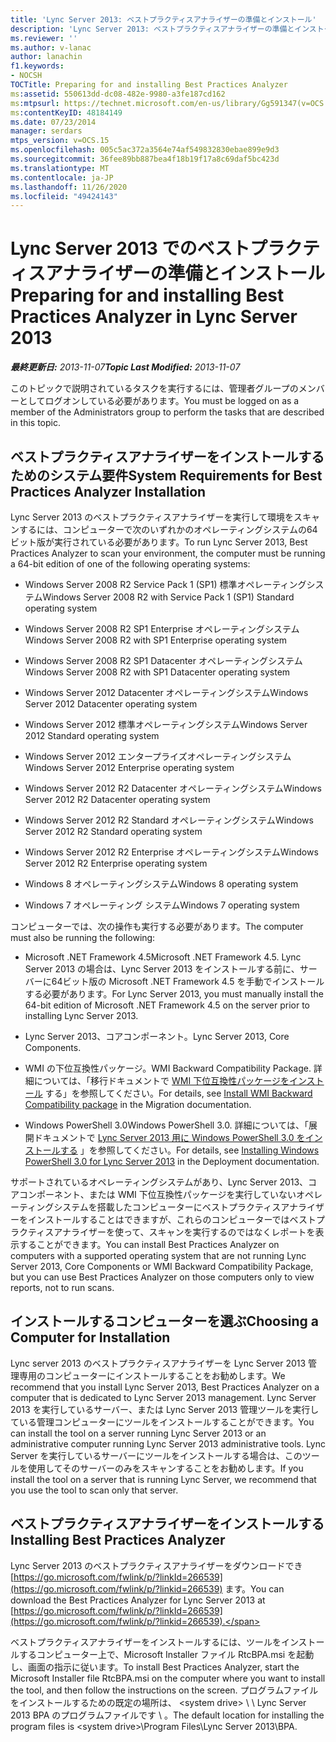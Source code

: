 ```yaml
---
title: 'Lync Server 2013: ベストプラクティスアナライザーの準備とインストール'
description: 'Lync Server 2013: ベストプラクティスアナライザーの準備とインストール'
ms.reviewer: ''
ms.author: v-lanac
author: lanachin
f1.keywords:
- NOCSH
TOCTitle: Preparing for and installing Best Practices Analyzer
ms:assetid: 550613dd-dc08-482e-9980-a3fe187cd162
ms:mtpsurl: https://technet.microsoft.com/en-us/library/Gg591347(v=OCS.15)
ms:contentKeyID: 48184149
ms.date: 07/23/2014
manager: serdars
mtps_version: v=OCS.15
ms.openlocfilehash: 005c5ac372a3564e74af549832830ebae899e9d3
ms.sourcegitcommit: 36fee89bb887bea4f18b19f17a8c69daf5bc423d
ms.translationtype: MT
ms.contentlocale: ja-JP
ms.lasthandoff: 11/26/2020
ms.locfileid: "49424143"
---
```

# <a name="preparing-for-and-installing-best-practices-analyzer-in-lync-server-2013"></a><span data-ttu-id="865a9-103">Lync Server 2013 でのベストプラクティスアナライザーの準備とインストール</span><span class="sxs-lookup"><span data-stu-id="865a9-103">Preparing for and installing Best Practices Analyzer in Lync Server 2013</span></span>

<div data-xmlns="http://www.w3.org/1999/xhtml">

<div class="topic" data-xmlns="http://www.w3.org/1999/xhtml" data-msxsl="urn:schemas-microsoft-com:xslt" data-cs="https://msdn.microsoft.com/">

<div data-asp="https://msdn2.microsoft.com/asp">



</div>

<div id="mainSection">

<div id="mainBody"><span data-ttu-id="865a9-104">

<span> </span></span><span class="sxs-lookup"><span data-stu-id="865a9-104">

<span> </span></span></span>

<span data-ttu-id="865a9-105">_**最終更新日:** 2013-11-07_</span><span class="sxs-lookup"><span data-stu-id="865a9-105">_**Topic Last Modified:** 2013-11-07_</span></span>

<span data-ttu-id="865a9-106">このトピックで説明されているタスクを実行するには、管理者グループのメンバーとしてログオンしている必要があります。</span><span class="sxs-lookup"><span data-stu-id="865a9-106">You must be logged on as a member of the Administrators group to perform the tasks that are described in this topic.</span></span>

<div>

## <a name="system-requirements-for-best-practices-analyzer-installation"></a><span data-ttu-id="865a9-107">ベストプラクティスアナライザーをインストールするためのシステム要件</span><span class="sxs-lookup"><span data-stu-id="865a9-107">System Requirements for Best Practices Analyzer Installation</span></span>

<span data-ttu-id="865a9-108">Lync Server 2013 のベストプラクティスアナライザーを実行して環境をスキャンするには、コンピューターで次のいずれかのオペレーティングシステムの64ビット版が実行されている必要があります。</span><span class="sxs-lookup"><span data-stu-id="865a9-108">To run Lync Server 2013, Best Practices Analyzer to scan your environment, the computer must be running a 64-bit edition of one of the following operating systems:</span></span>

  - <span data-ttu-id="865a9-109">Windows Server 2008 R2 Service Pack 1 (SP1) 標準オペレーティングシステム</span><span class="sxs-lookup"><span data-stu-id="865a9-109">Windows Server 2008 R2 with Service Pack 1 (SP1) Standard operating system</span></span>

  - <span data-ttu-id="865a9-110">Windows Server 2008 R2 SP1 Enterprise オペレーティングシステム</span><span class="sxs-lookup"><span data-stu-id="865a9-110">Windows Server 2008 R2 with SP1 Enterprise operating system</span></span>

  - <span data-ttu-id="865a9-111">Windows Server 2008 R2 SP1 Datacenter オペレーティングシステム</span><span class="sxs-lookup"><span data-stu-id="865a9-111">Windows Server 2008 R2 with SP1 Datacenter operating system</span></span>

  - <span data-ttu-id="865a9-112">Windows Server 2012 Datacenter オペレーティングシステム</span><span class="sxs-lookup"><span data-stu-id="865a9-112">Windows Server 2012 Datacenter operating system</span></span>

  - <span data-ttu-id="865a9-113">Windows Server 2012 標準オペレーティングシステム</span><span class="sxs-lookup"><span data-stu-id="865a9-113">Windows Server 2012 Standard operating system</span></span>

  - <span data-ttu-id="865a9-114">Windows Server 2012 エンタープライズオペレーティングシステム</span><span class="sxs-lookup"><span data-stu-id="865a9-114">Windows Server 2012 Enterprise operating system</span></span>

  - <span data-ttu-id="865a9-115">Windows Server 2012 R2 Datacenter オペレーティングシステム</span><span class="sxs-lookup"><span data-stu-id="865a9-115">Windows Server 2012 R2 Datacenter operating system</span></span>

  - <span data-ttu-id="865a9-116">Windows Server 2012 R2 Standard オペレーティングシステム</span><span class="sxs-lookup"><span data-stu-id="865a9-116">Windows Server 2012 R2 Standard operating system</span></span>

  - <span data-ttu-id="865a9-117">Windows Server 2012 R2 Enterprise オペレーティングシステム</span><span class="sxs-lookup"><span data-stu-id="865a9-117">Windows Server 2012 R2 Enterprise operating system</span></span>

  - <span data-ttu-id="865a9-118">Windows 8 オペレーティングシステム</span><span class="sxs-lookup"><span data-stu-id="865a9-118">Windows 8 operating system</span></span>

  - <span data-ttu-id="865a9-119">Windows 7 オペレーティング システム</span><span class="sxs-lookup"><span data-stu-id="865a9-119">Windows 7 operating system</span></span>

<span data-ttu-id="865a9-120">コンピューターでは、次の操作も実行する必要があります。</span><span class="sxs-lookup"><span data-stu-id="865a9-120">The computer must also be running the following:</span></span>

  - <span data-ttu-id="865a9-121">Microsoft .NET Framework 4.5</span><span class="sxs-lookup"><span data-stu-id="865a9-121">Microsoft .NET Framework 4.5.</span></span> <span data-ttu-id="865a9-122">Lync Server 2013 の場合は、Lync Server 2013 をインストールする前に、サーバーに64ビット版の Microsoft .NET Framework 4.5 を手動でインストールする必要があります。</span><span class="sxs-lookup"><span data-stu-id="865a9-122">For Lync Server 2013, you must manually install the 64-bit edition of Microsoft .NET Framework 4.5 on the server prior to installing Lync Server 2013.</span></span>

  - <span data-ttu-id="865a9-123">Lync Server 2013、コアコンポーネント。</span><span class="sxs-lookup"><span data-stu-id="865a9-123">Lync Server 2013, Core Components.</span></span>

  - <span data-ttu-id="865a9-124">WMI の下位互換性パッケージ。</span><span class="sxs-lookup"><span data-stu-id="865a9-124">WMI Backward Compatibility Package.</span></span> <span data-ttu-id="865a9-125">詳細については、「移行ドキュメントで [WMI 下位互換性パッケージをインストール](install-wmi-backward-compatibility-package.md) する」を参照してください。</span><span class="sxs-lookup"><span data-stu-id="865a9-125">For details, see [Install WMI Backward Compatibility package](install-wmi-backward-compatibility-package.md) in the Migration documentation.</span></span>

  - <span data-ttu-id="865a9-126">Windows PowerShell 3.0</span><span class="sxs-lookup"><span data-stu-id="865a9-126">Windows PowerShell 3.0.</span></span> <span data-ttu-id="865a9-127">詳細については、「展開ドキュメントで [Lync Server 2013 用に Windows PowerShell 3.0 をインストールする](lync-server-2013-installing-windows-powershell-3-0.md) 」を参照してください。</span><span class="sxs-lookup"><span data-stu-id="865a9-127">For details, see [Installing Windows PowerShell 3.0 for Lync Server 2013](lync-server-2013-installing-windows-powershell-3-0.md) in the Deployment documentation.</span></span>

<span data-ttu-id="865a9-128">サポートされているオペレーティングシステムがあり、Lync Server 2013、コアコンポーネント、または WMI 下位互換性パッケージを実行していないオペレーティングシステムを搭載したコンピューターにベストプラクティスアナライザーをインストールすることはできますが、これらのコンピューターではベストプラクティスアナライザーを使って、スキャンを実行するのではなくレポートを表示することができます。</span><span class="sxs-lookup"><span data-stu-id="865a9-128">You can install Best Practices Analyzer on computers with a supported operating system that are not running Lync Server 2013, Core Components or WMI Backward Compatibility Package, but you can use Best Practices Analyzer on those computers only to view reports, not to run scans.</span></span>

</div>

<div>

## <a name="choosing-a-computer-for-installation"></a><span data-ttu-id="865a9-129">インストールするコンピューターを選ぶ</span><span class="sxs-lookup"><span data-stu-id="865a9-129">Choosing a Computer for Installation</span></span>

<span data-ttu-id="865a9-130">Lync server 2013 のベストプラクティスアナライザーを Lync Server 2013 管理専用のコンピューターにインストールすることをお勧めします。</span><span class="sxs-lookup"><span data-stu-id="865a9-130">We recommend that you install Lync Server 2013, Best Practices Analyzer on a computer that is dedicated to Lync Server 2013 management.</span></span> <span data-ttu-id="865a9-131">Lync Server 2013 を実行しているサーバー、または Lync Server 2013 管理ツールを実行している管理コンピューターにツールをインストールすることができます。</span><span class="sxs-lookup"><span data-stu-id="865a9-131">You can install the tool on a server running Lync Server 2013 or an administrative computer running Lync Server 2013 administrative tools.</span></span> <span data-ttu-id="865a9-132">Lync Server を実行しているサーバーにツールをインストールする場合は、このツールを使用してそのサーバーのみをスキャンすることをお勧めします。</span><span class="sxs-lookup"><span data-stu-id="865a9-132">If you install the tool on a server that is running Lync Server, we recommend that you use the tool to scan only that server.</span></span>

</div>

<div>

## <a name="installing-best-practices-analyzer"></a><span data-ttu-id="865a9-133">ベストプラクティスアナライザーをインストールする</span><span class="sxs-lookup"><span data-stu-id="865a9-133">Installing Best Practices Analyzer</span></span>

<span data-ttu-id="865a9-134">Lync Server 2013 のベストプラクティスアナライザーをダウンロードでき [https://go.microsoft.com/fwlink/p/?linkId=266539](https://go.microsoft.com/fwlink/p/?linkid=266539) ます。</span><span class="sxs-lookup"><span data-stu-id="865a9-134">You can download the Best Practices Analyzer for Lync Server 2013 at [https://go.microsoft.com/fwlink/p/?linkId=266539](https://go.microsoft.com/fwlink/p/?linkid=266539).</span></span>

<span data-ttu-id="865a9-135">ベストプラクティスアナライザーをインストールするには、ツールをインストールするコンピューター上で、Microsoft Installer ファイル RtcBPA.msi を起動し、画面の指示に従います。</span><span class="sxs-lookup"><span data-stu-id="865a9-135">To install Best Practices Analyzer, start the Microsoft Installer file RtcBPA.msi on the computer where you want to install the tool, and then follow the instructions on the screen.</span></span> <span data-ttu-id="865a9-136">プログラムファイルをインストールするための既定の場所は、 \<system drive\> \\ \\ Lync Server 2013 BPA のプログラムファイルです \\ 。</span><span class="sxs-lookup"><span data-stu-id="865a9-136">The default location for installing the program files is \<system drive\>\\Program Files\\Lync Server 2013\\BPA.</span></span>

<span data-ttu-id="865a9-137"></div>

</div>

<span> </span>

</div>

</div>

</span><span class="sxs-lookup"><span data-stu-id="865a9-137"></div>

</div>

<span> </span>

</div>

</div>

</span></span></div>


